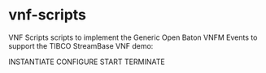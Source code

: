 # vnf-scripts
VNF Scripts scripts to implement the Generic Open Baton VNFM Events to support the TIBCO StreamBase VNF demo:

INSTANTIATE
CONFIGURE
START
TERMINATE

